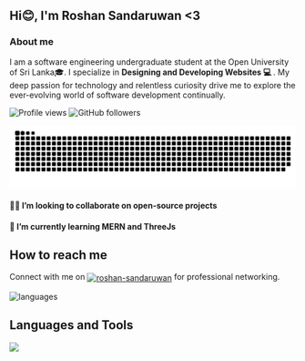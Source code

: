 ## Hi😊, I'm Roshan Sandaruwan <3

<h3>About me</h3>
<p> I am a software engineering undergraduate student at the Open University of Sri Lanka🎓. I specialize in <b>Designing and Developing Websites 💻 </b>. My deep passion for technology and relentless curiosity drive me to explore the ever-evolving world of software development continually. </p>

![Profile views](https://hits.seeyoufarm.com/api/count/incr/badge.svg?url=https://github.com/{Roshan-Sandaruwan}/{your-repo-name}&count_bg=%2379C83D&title_bg=%23555555&icon=github.svg&icon_color=%23E7E7E7&title=Profile%20Views&edge_flat=false)
![GitHub followers](https://img.shields.io/github/followers/Roshan-Sandaruwan?style=flat&logo=GitHub&color=rgb(254,1,136))

![Snake animation](https://raw.githubusercontent.com/Roshan-Sandaruwan/Roshan-Sandaruwan/output/github-contribution-grid-snake-dark.svg)

<h4><b> 🙌🏼 I’m looking to collaborate on open-source projects </b></h4>
<h4><b> 🌱 I’m currently learning MERN and ThreeJs </b></h4>

## How to reach me
Connect with me on <a href="https://linkedin.com/in/roshan-sandaruwan" target="blank"><img align="center" src="https://raw.githubusercontent.com/rahuldkjain/github-profile-readme-generator/master/src/images/icons/Social/linked-in-alt.svg" alt="roshan-sandaruwan" height="30" width="40" /></a> for professional networking.


<img align="center" src="https://github-readme-stats.vercel.app/api/top-langs/?username=gnomezgrave&&exclude_repo=gnomezgrave&layout=compact&theme=dracula" alt="languages"/>

## Languages and Tools

<p align="left">
  <a href="https://skillicons.dev">
    <img src="https://skillicons.dev/icons?i=js,html,css,tailwind,bootstrap,sass,react,nextjs,nodejs,php,mysql,mongodb,java,python,androidstudio,arduino,figma,git,github,laravel,postman,vite,wordpress,selenium" />
  </a>
</p>



<!--

**Roshan-Sandaruwan/Roshan-Sandaruwan** is a ✨ _special_ ✨ repository because its `README.md` (this file) appears on your GitHub profile.

Here are some ideas to get you started:

- 🔭 I’m currently working on ...
- 🌱 I’m currently learning ...
- 👯 I’m looking to collaborate on ...
- 🤔 I’m looking for help with ...
- 💬 Ask me about ...
- 📫 How to reach me: ...
- 😄 Pronouns: ...
- ⚡ Fun fact: ...

-->
